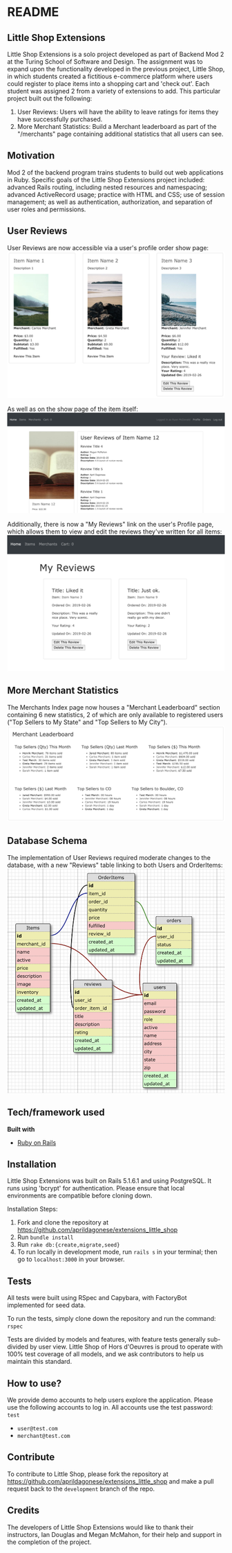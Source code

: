 # README

## Little Shop Extensions
Little Shop Extensions is a solo project developed as part of Backend Mod 2 at the Turing School of Software and Design. The assignment was to expand upon the functionality developed in the previous project, Little Shop, in which students created a fictitious e-commerce platform where users could register to place items into a shopping cart and 'check out'. Each student was assigned 2 from a variety of extensions to add. This particular project built out the following:
  1. User Reviews: Users will have the ability to leave ratings for items they have successfully purchased.
  2. More Merchant Statistics: Build a Merchant leaderboard as part of the "/merchants" page containing additional statistics that all users can see.

## Motivation
Mod 2 of the backend program trains students to build out web applications in Ruby. Specific goals of the Little Shop Extensions project included: advanced Rails routing, including nested resources and namespacing; advanced ActiveRecord usage; practice with HTML and CSS; use of session management; as well as authentication, authorization, and separation of user roles and permissions.

## User Reviews
User Reviews are now accessible via a user's profile order show page:
![Profile Order Show Page](app/assets/images/order-review.png "Profile Order Show Page")

As well as on the show page of the item itself:
![Item Show Page](app/assets/images/item-reviews.png "Item Show Page")

Additionally, there is now a "My Reviews" link on the user's Profile page, which allows them to view and edit the reviews they've written for all items:
![My Reviews](app/assets/images/my-reviews.png "My Reviews")

## More Merchant Statistics
The Merchants Index page now houses a "Merchant Leaderboard" section containing 6 new statistics, 2 of which are only available to registered users ("Top Sellers to My State" and "Top Sellers to My City").
![More Merchant Stats](app/assets/images/merchant-leaderboard.png "More Merchant Stats")

## Database Schema
The implementation of User Reviews required moderate changes to the database, with a new "Reviews" table linking to both Users and OrderItems:
![Database Schema](app/assets/images/db-schema.png "Database Schema")

## Tech/framework used
<b>Built with</b>
- [Ruby on Rails](https://rubyonrails.org/)

## Installation
Little Shop Extensions was built on Rails 5.1.6.1 and using PostgreSQL. It runs using 'bcrypt' for authentication. Please ensure that local environments are compatible before cloning down.

Installation Steps:
1. Fork and clone the repository at https://github.com/aprildagonese/extensions_little_shop
2. Run `bundle install`
3. Run `rake db:{create,migrate,seed}`
4. To run locally in development mode, run `rails s` in your terminal; then go to `localhost:3000` in your browser.

## Tests
All tests were built using RSpec and Capybara, with FactoryBot implemented for seed data.

To run the tests, simply clone down the repository and run the command: `rspec`

Tests are divided by models and features, with feature tests generally sub-divided by user view. Little Shop of Hors d'Oeuvres is proud to operate with 100% test coverage of all models, and we ask contributors to help us maintain this standard.

## How to use?
We provide demo accounts to help users explore the application. Please use the following accounts to log in. All accounts use the test password: `test`
- `user@test.com`
- `merchant@test.com`

## Contribute
To contribute to Little Shop, please fork the repository at https://github.com/aprildagonese/extensions_little_shop and make a pull request back to the `development` branch of the repo.

## Credits
The developers of Little Shop Extensions would like to thank their instructors, Ian Douglas and Megan McMahon, for their help and support in the completion of the project.
